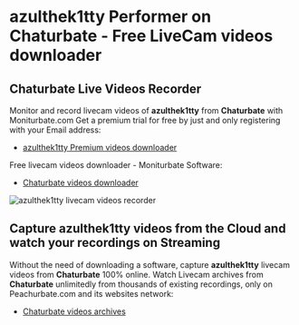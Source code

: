 # azulthek1tty Performer on Chaturbate - Free LiveCam videos downloader

## Chaturbate Live Videos Recorder

Monitor and record livecam videos of **azulthek1tty** from **Chaturbate** with Moniturbate.com
Get a premium trial for free by just and only registering with your Email address:
* [azulthek1tty Premium videos downloader](https://moniturbate.com/request-demo-licence-key.html)

Free livecam videos downloader - Moniturbate Software:
* [Chaturbate videos downloader](https://moniturbate.com/moniturbate-download-software.html)

![azulthek1tty livecam videos recorder](https://peachurnet.com/templates/moniturbate-software.png)


## Capture azulthek1tty videos from the Cloud and watch your recordings on Streaming

Without the need of downloading a software, capture **azulthek1tty** livecam videos from **Chaturbate** 100% online.
Watch Livecam archives from **Chaturbate** unlimitedly from thousands of existing recordings, only on Peachurbate.com and its websites network:
* [Chaturbate videos archives](https://peachurnet.com/)